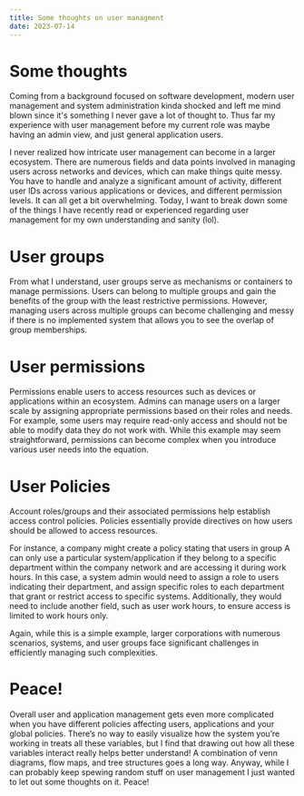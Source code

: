 ```yaml
---
title: Some thoughts on user managment 
date: 2023-07-14
---
```


# Some thoughts 
Coming from a background focused on software development, modern user management and system administration kinda shocked and left me mind blown since it's something I never gave a lot of thought to. Thus far my experience with user management before my current role was maybe having an admin view, and just general application users.

I never realized how intricate user management can become in a larger ecosystem. There are numerous fields and data points involved in managing users across networks and devices, which can make things quite messy. You have to handle and analyze a significant amount of activity, different user IDs across various applications or devices, and different permission levels. It can all get a bit overwhelming. Today, I want to break down some of the things I have recently read or experienced regarding user management for my own understanding and sanity (lol).

# User groups   

From what I understand, user groups serve as mechanisms or containers to manage permissions. Users can belong to multiple groups and gain the benefits of the group with the least restrictive permissions. However, managing users across multiple groups can become challenging and messy if there is no implemented system that allows you to see the overlap of group memberships. 

 # User permissions

Permissions enable users to access resources such as devices or applications within an ecosystem. Admins can manage users on a larger scale by assigning appropriate permissions based on their roles and needs. For example, some users may require read-only access and should not be able to modify data they do not work with. While this example may seem straightforward, permissions can become complex when you introduce various user needs into the equation.

# User Policies
Account roles/groups and their associated permissions help establish access control policies. Policies essentially provide directives on how users should be allowed to access resources.

 For instance, a company might create a policy stating that users in group A can only use a particular system/application if they belong to a specific department within the company network and are accessing it during work hours. In this case, a system admin would need to assign a role to users indicating their department, and assign specific roles to each department that grant or restrict access to specific systems. Additionally, they would need to include another field, such as user work hours, to ensure access is limited to work hours only. 
 
 Again, while this is a simple example, larger corporations with numerous scenarios, systems, and user groups face significant challenges in efficiently managing such complexities.

# Peace!
Overall user and application management gets even more complicated when you have different policies affecting users, applications and your global policies. There’s no way to easily visualize how the system you’re working in treats all these variables, but I find that drawing out how all these variables interact really helps better understand! A combination of venn diagrams, flow maps, and tree structures goes a long way.  Anyway, while I can probably keep spewing random stuff on user management I just wanted to let out some thoughts on it. Peace!


